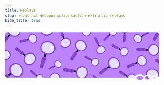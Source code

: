 ```yaml
---
title: Replays
slug: /contract-debugging/transaction-extrinsic-replays
hide_title: true
---
```


![Magnifying Glass Title Picture](/img/title/magnifying-glass.svg)
